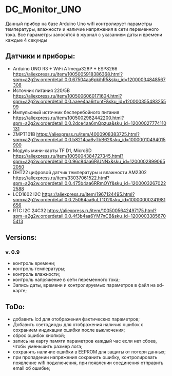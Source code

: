 # DC_Monitor_UNO

Данный прибор на базе Arduino Uno wifi контролирует параметры температуры, влажности и наличие напряжения в сети переменного тока. Все параметры заносятся в журнал с указанием даты и времени каждые 4 секунды

## Датчики и приборы:
- Arduino UNO R3 + WiFi ATmega328P + ESP8266 https://aliexpress.ru/item/1005005918386368.html?spm=a2g2w.orderdetail.0.0.67504aa6pkihR5&sku_id=12000034848567308
- Источник питания 220/5В https://aliexpress.ru/item/1005006060171604.html?spm=a2g2w.orderdetail.0.0.aaee4aa6rtuntF&sku_id=12000035548325599
- Импульсный источник бесперебойного питания https://aliexpress.ru/item/1005002982442200.html?spm=a2g2w.orderdetail.0.0.2dce4aa6mQpzua&sku_id=12000027774110131
- ZMPT101B https://aliexpress.ru/item/4000908383725.html?spm=a2g2w.orderdetail.0.0.b8214aa6vTbB62&sku_id=10000010494015900
- Модуль мини-карты TF D1, MicroSD https://aliexpress.ru/item/1005004384727345.html?spm=a2g2w.orderdetail.0.0.96c84aa6RjUNNx&sku_id=12000028990652050
- DHT22 цифровой датчик температуры и влажности AM2302 https://aliexpress.ru/item/33037061522.html?spm=a2g2w.orderdetail.0.0.475b4aa6RRmOYf&sku_id=12000032670222588
- LCD1602 I2C https://aliexpress.ru/item/1967124495.html?spm=a2g2w.orderdetail.0.0.25064aa6uLT1O2&sku_id=10000000241981656
-  RTC I2C 24C32 https://aliexpress.ru/item/1005005642497175.html?spm=a2g2w.orderdetail.0.0.4f3b4aa6YM7nCB&sku_id=12000033856705413

## Versions:
### v. 0.9
- контроль времени;
- контроль температуры;
- контроль влажности;
- контроль напряжение в сети переменного тока;
- Запись даты, времени и контролируемых параметров в файл на sd-карте;



## ToDo:
- добавить lcd для отображения фактических параметров;
- Добавить светодиоды для отображения наличия ошибок с сохранием индикации ошибки после выключения;
- сброс ошибок кнопкой;
- запись на карту памяти параметров каждый час если нет сбоев, чтобы уменьшить размер лога;
- сохранять наличие ошибки в EEPROM для защиты от потери данных;
- при пропадении напряжения сохранить ошибку, контролировать появление wifi подключения, при появлении соединения отправить email об ошибке;